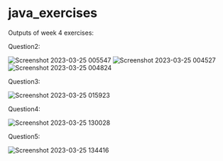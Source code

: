 # java_exercises
Outputs of week 4 exercises:

Question2:

![Screenshot 2023-03-25 005547](https://user-images.githubusercontent.com/105844384/227768400-d58ecca3-7a50-4cef-8639-79ae2400cd4e.png)
![Screenshot 2023-03-25 004527](https://user-images.githubusercontent.com/105844384/227768310-21e43a79-37de-4567-826d-fc7abbd8e7f7.png)
![Screenshot 2023-03-25 004824](https://user-images.githubusercontent.com/105844384/227768450-63595e58-8bfe-42fc-96c2-d3d1f9eab1e9.png)

Question3:

![Screenshot 2023-03-25 015923](https://user-images.githubusercontent.com/105844384/227768568-cfd7a86a-1ac1-4e5b-ba9c-89ec9ccc1ff0.png)

Question4:

![Screenshot 2023-03-25 130028](https://user-images.githubusercontent.com/105844384/227768594-9b63332b-a7c4-4bfb-a4a7-7015ff41c579.png)

Question5:

![Screenshot 2023-03-25 134416](https://user-images.githubusercontent.com/105844384/227768609-8223eb88-1ba7-46c9-ba3a-efa15bebb3f4.png)

